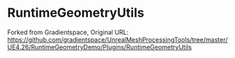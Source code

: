# RuntimeGeometryUtils
Forked from Gradientspace, Original URL: https://github.com/gradientspace/UnrealMeshProcessingTools/tree/master/UE4.26/RuntimeGeometryDemo/Plugins/RuntimeGeometryUtils
